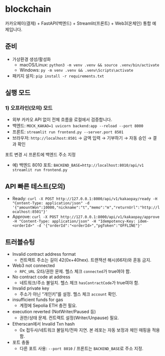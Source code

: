 # blockchain
카카오페이(결제) + FastAPI(백엔드) + Streamlit(프론트) + Web3(온체인) 통합 예제입니다.

## 준비
- 가상환경 생성/활성화
  - macOS/Linux: `python3 -m venv .venv && source .venv/bin/activate`
  - Windows: `py -m venv .venv && .venv\Scripts\activate`
- 패키지 설치: `pip install -r requirements.txt`

## 실행 모드

### 1) 오프라인(모의) 모드
- 외부 카카오 API 없이 전체 흐름을 로컬에서 검증합니다.
- 백엔드: `MOCK_KAKAO=1 uvicorn backend:app --reload --port 8000`
- 프론트: `streamlit run frontend.py --server.port 8501`
- 브라우저: `http://localhost:8501` → 금액 입력 → 기부하기 → 자동 승인 → 결과 확인

포트 변경 시 프론트에 백엔드 주소 지정
- 예) 백엔드 8010 포트: `BACKEND_BASE=http://localhost:8010/api/v1 streamlit run frontend.py`

## API 빠른 테스트(모의)
- Ready: `curl -X POST http://127.0.0.1:8000/api/v1/kakaopay/ready -H "Content-Type: application/json" -d '{"amountWon":10000,"nickname":"t","memo":"m","returnUrl":"http://localhost:8501"}'`
- Approve: `curl -X POST http://127.0.0.1:8000/api/v1/kakaopay/approve -H "Content-Type: application/json" -H "Idempotency-Key: idem-<orderId>" -d '{"orderId":"<orderId>","pgToken":"OFFLINE"}'`

## 트러블슈팅
- Invalid contract address format
  - 컨트랙트 주소는 길이 42(0x+40hex). 트랜잭션 해시(66자)와 혼동 금지.
- Web3 not connected
  - `RPC_URL` 오타/권한 문제. 헬스 체크 `connected`가 true여야 함.
- No contract code at address
  - 네트워크/주소 불일치. 헬스 체크 `hasContractCode`가 true여야 함.
- Invalid private key
  - 주소가 아닌 “개인키”를 설정. 헬스 체크 `account` 확인.
- insufficient funds for gas
  - 계정에 Sepolia ETH 충전 필요.
- execution reverted (NotWriter/Paused 등)
  - 권한/상태 문제. 컨트랙트 설정(Writer/Unpause) 필요.
- Etherscan에서 Invalid Txn hash
  - 0x 접두사/네트워크 불일치/전파 지연. 본 레포는 자동 보정과 체인 매핑을 적용함.
- 포트 충돌
  - 다른 포트 사용: `--port 8010` / 프론트는 `BACKEND_BASE`로 주소 지정.